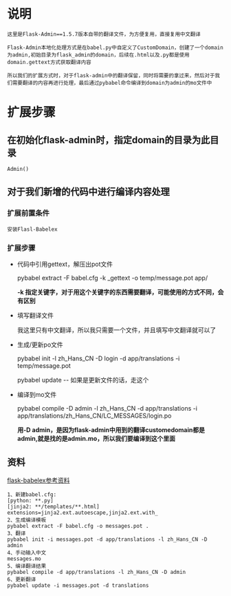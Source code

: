 # 说明

```
这里是Flask-Admin==1.5.7版本自带的翻译文件，为方便复用，直接复用中文翻译

Flask-Admin本地化处理方式是在babel.py中自定义了CustomDomain，创建了一个domain为admin,初始目录为flask_admin的domain，后续在.html以及.py都是使用domain.gettext方式获取翻译内容

所以我们的扩展方式时，对于flask-admin中的翻译保留，同时将需要的拿过来，然后对于我们需要翻译的内容再进行处理，最后通过pybabel命令编译到domain为admin的mo文件中
```

# 扩展步骤

## 在初始化flask-admin时，指定domain的目录为此目录

    Admin()

## 对于我们新增的代码中进行编译内容处理
### 扩展前置条件

    安装Flasl-Babelex

### 扩展步骤
- 代码中引用gettext，解压出pot文件

    pybabel extract -F babel.cfg -k _gettext -o temp/message.pot app/

    **-k 指定关键字，对于用这个关键字的东西需要翻译，可能使用的方式不同，会有区别**

- 填写翻译文件

    我这里只有中文翻译，所以我只需要一个文件，并且填写中文翻译就可以了

- 生成/更新po文件

    pybabel init -l zh_Hans_CN -D login -d app/translations -i temp/message.pot

    pybabel update -- 如果是更新文件的话，走这个

- 编译到mo文件

    pybabel compile -D admin -l zh_Hans_CN -d app/translations -i app/translations/zh_Hans_CN/LC_MESSAGES/login.po

    **用-D admin，是因为flask-admin中用到的翻译customedomain都是admin,就是找的是admin.mo，所以我们要编译到这个里面**

## 资料
[flask-babelex参考资料](https://pythonhosted.org/Flask-Babel/#translating-applications)
```
1、新建babel.cfg:
[python: **.py]
[jinja2: **/templates/**.html]
extensions=jinja2.ext.autoescape,jinja2.ext.with_
2、生成编译模板
pybabel extract -F babel.cfg -o messages.pot .
3、翻译
pybabel init -i messages.pot -d app/translations -l zh_Hans_CN -D admin
4、手动输入中文
messages.mo
5、编译翻译结果
pybabel compile -d app/translations -l zh_Hans_CN -D admin
6、更新翻译
pybabel update -i messages.pot -d translations
```